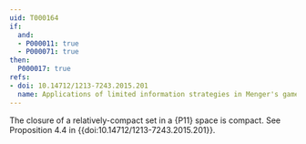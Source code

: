 ```yaml
---
uid: T000164
if:
  and:
  - P000011: true
  - P000071: true
then:
  P000017: true
refs:
- doi: 10.14712/1213-7243.2015.201
  name: Applications of limited information strategies in Menger's game (S. Clontz)
---
```


The closure of a relatively-compact set in a {P11} space is compact. See Proposition 4.4 in {{doi:10.14712/1213-7243.2015.201}}.
